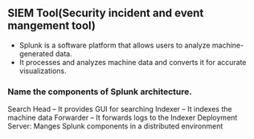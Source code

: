 ## SIEM Tool(Security incident and event mangement tool)
* Splunk is a software platform that allows users to analyze machine-generated data.
* It processes and analyzes machine data and converts it for accurate visualizations.

### Name the components of Splunk architecture.

Search Head – It provides GUI for searching
Indexer – It indexes the machine data
Forwarder – It forwards logs to the Indexer
Deployment Server: Manges Splunk components in a distributed environment